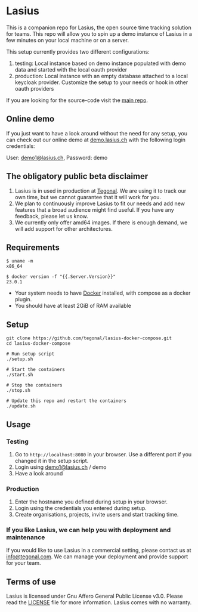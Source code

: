 # Lasius

This is a companion repo for Lasius, the open source time tracking solution for teams. This repo will allow you to spin
up a demo instance of Lasius in a few minutes on your local machine or on a server.

This setup currently provides two different configurations:
1) testing: Local instance based on demo instance populated with demo data and started with the local oauth provider
2) production: Local instance with an empty database attached to a local keycloak provider. Customize the setup to your needs or hook in other oauth providers

If you are looking for the source-code visit the [main repo](https://github.com/tegonal/lasius).

## Online demo

If you just want to have a look around without the need for any setup, you can check out our online demo
at [demo.lasius.ch](https://demo.lasius.ch) with the following login credentials:

User: demo1@lasius.ch, Password: demo

## The obligatory public beta disclaimer

1) Lasius is in used in production at [Tegonal](https://tegonal.com). We are using it to track our own time, but we
   cannot guarantee that it will work for you.
2) We plan to continuously improve Lasius to fit our needs and add new features that a broad audience might find useful.
   If you have any feedback, please let us know.
3) We currently only offer amd64 images. If there is enough demand, we will add support for other architectures.

## Requirements

```
$ uname -m
x86_64

$ docker version -f "{{.Server.Version}}"
23.0.1
```
- Your system needs to have [Docker](https://www.docker.com/) installed, with compose as a docker plugin.
- You should have at least 2GiB of RAM available

## Setup

```
git clone https://github.com/tegonal/lasius-docker-compose.git
cd lasius-docker-compose

# Run setup script
./setup.sh

# Start the containers
./start.sh

# Stop the containers
./stop.sh

# Update this repo and restart the containers
./update.sh
```

## Usage

### Testing
1) Go to `http://localhost:8080` in your browser. Use a different port if you changed it in the setup script.
2) Login using demo1@lasius.ch / demo
3) Have a look around

### Production
1) Enter the hostname you defined during setup in your browser.
2) Login using the credentials you entered during setup.
3) Create organisations, projects, invite users and start tracking time.

### If you like Lasius, we can help you with deployment and maintenance

If you would like to use Lasius in a commercial setting, please contact us
at [info@tegonal.com](mailto:info@tegonal.com). We can manage your deployment and provide support for your team.

## Terms of use

Lasius is licensed under Gnu Affero General Public License v3.0. Please read the [LICENSE](LICENSE) file for more
information. Lasius comes with no warranty.
